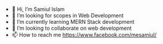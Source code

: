- 👋 Hi, I’m Samiul Islam 
- 👀 I’m looking for scopes in Web Development 
- 🌱 I’m currently learning MERN Stack development
- 💞️ I’m looking to collaborate on web development
- 📫 How to reach me https://www.facebook.com/mesamiul/

<!---
samiul1998/samiul1998 is a ✨ special ✨ repository because its `README.md` (this file) appears on your GitHub profile.
You can click the Preview link to take a look at your changes.
--->
